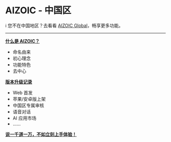 # AIZOIC - 中国区

ℹ 您不在中国地区？去看看 [AIZOIC Global](https://github.com/aippia/en/)，畅享更多功能。

---

[**什么是 AIZOIC？**](./home.md)

- 命名由来
- 初心理念
- 功能特色
- 去中心

[**版本升级记录**](./news.md)

- Web 首发
- 苹果/安卓版上架
- 中国区专属审核
- 语音对话
- AI 应用市场
- ......

[**说一千道一万，不如立刻上手体验！**](https://u.aizoi.cc)
